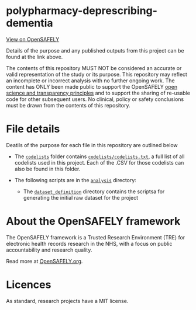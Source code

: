 # polypharmacy-deprescribing-dementia

[View on OpenSAFELY](https://jobs.opensafely.org/repo/https%253A%252F%252Fgithub.com%252Fopensafely%252Fpolypharmacy-deprescribing-dementia)

Details of the purpose and any published outputs from this project can be found at the link above.

The contents of this repository MUST NOT be considered an accurate or valid representation of the study or its purpose. 
This repository may reflect an incomplete or incorrect analysis with no further ongoing work.
The content has ONLY been made public to support the OpenSAFELY [open science and transparency principles](https://www.opensafely.org/about/#contributing-to-best-practice-around-open-science) and to support the sharing of re-usable code for other subsequent users.
No clinical, policy or safety conclusions must be drawn from the contents of this repository.

# File details
Deatils of the purpose for each file in this repository are outlined below

- The [`codelists`](./codelists) folder contains  [`codelists/codelists.txt`](./codelists/codelists.txt), a full list of all codelists used in this project. Each of the .CSV for those codelists can also be found in this folder.

- The following scripts are in the [`analysis`](./analysis) directory:
    - The [`dataset_definition`](./analysis/dataset_definition/) directory contains the scriptsa for generating the initial raw dataset for the project






# About the OpenSAFELY framework

The OpenSAFELY framework is a Trusted Research Environment (TRE) for electronic
health records research in the NHS, with a focus on public accountability and
research quality.

Read more at [OpenSAFELY.org](https://opensafely.org).

# Licences
As standard, research projects have a MIT license. 
